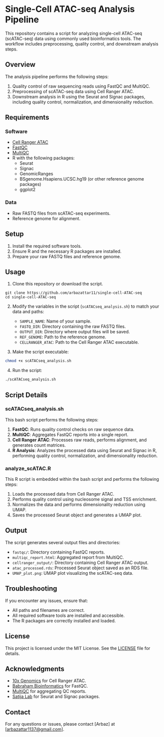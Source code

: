# Single-Cell ATAC-seq Analysis Pipeline

This repository contains a script for analyzing single-cell ATAC-seq (scATAC-seq) data using commonly used bioinformatics tools. The workflow includes preprocessing, quality control, and downstream analysis steps.

## Overview

The analysis pipeline performs the following steps:
1. Quality control of raw sequencing reads using FastQC and MultiQC.
2. Preprocessing of scATAC-seq data using Cell Ranger ATAC.
3. Downstream analysis in R using the Seurat and Signac packages, including quality control, normalization, and dimensionality reduction.

## Requirements

### Software
- [Cell Ranger ATAC](https://support.10xgenomics.com/single-cell-atac/software/overview/welcome)
- [FastQC](https://www.bioinformatics.babraham.ac.uk/projects/fastqc/)
- [MultiQC](https://multiqc.info/)
- R with the following packages:
  - Seurat
  - Signac
  - GenomicRanges
  - BSgenome.Hsapiens.UCSC.hg19 (or other reference genome packages)
  - ggplot2

### Data
- Raw FASTQ files from scATAC-seq experiments.
- Reference genome for alignment.

## Setup

1. Install the required software tools.
2. Ensure R and the necessary R packages are installed.
3. Prepare your raw FASTQ files and reference genome.

## Usage

1. Clone this repository or download the script.

```
git clone https://github.com/arbazattar11/single-cell-ATAC-seq
cd single-cell-ATAC-seq
```

2. Modify the variables in the script (`scATACseq_analysis.sh`) to match your data and paths:
    - `SAMPLE_NAME`: Name of your sample.
    - `FASTQ_DIR`: Directory containing the raw FASTQ files.
    - `OUTPUT_DIR`: Directory where output files will be saved.
    - `REF_GENOME`: Path to the reference genome.
    - `CELLRANGER_ATAC`: Path to the Cell Ranger ATAC executable.

3. Make the script executable:

```bash
chmod +x scATACseq_analysis.sh
```

4. Run the script:

```bash
./scATACseq_analysis.sh
```

## Script Details

### scATACseq_analysis.sh

This bash script performs the following steps:

1. **FastQC**: Runs quality control checks on raw sequence data.
2. **MultiQC**: Aggregates FastQC reports into a single report.
3. **Cell Ranger ATAC**: Processes raw reads, performs alignment, and generates count matrices.
4. **R Analysis**: Analyzes the processed data using Seurat and Signac in R, performing quality control, normalization, and dimensionality reduction.

### analyze_scATAC.R

This R script is embedded within the bash script and performs the following steps:

1. Loads the processed data from Cell Ranger ATAC.
2. Performs quality control using nucleosome signal and TSS enrichment.
3. Normalizes the data and performs dimensionality reduction using UMAP.
4. Saves the processed Seurat object and generates a UMAP plot.

## Output

The script generates several output files and directories:
- `fastqc/`: Directory containing FastQC reports.
- `multiqc_report.html`: Aggregated report from MultiQC.
- `cellranger_output/`: Directory containing Cell Ranger ATAC output.
- `atac_processed.rds`: Processed Seurat object saved as an RDS file.
- `UMAP_plot.png`: UMAP plot visualizing the scATAC-seq data.

## Troubleshooting

If you encounter any issues, ensure that:
- All paths and filenames are correct.
- All required software tools are installed and accessible.
- The R packages are correctly installed and loaded.

## License

This project is licensed under the MIT License. See the [LICENSE](LICENSE) file for details.

## Acknowledgments

- [10x Genomics](https://www.10xgenomics.com/) for Cell Ranger ATAC.
- [Babraham Bioinformatics](https://www.bioinformatics.babraham.ac.uk/projects/fastqc/) for FastQC.
- [MultiQC](https://multiqc.info/) for aggregating QC reports.
- [Satija Lab](https://satijalab.org/) for Seurat and Signac packages.

## Contact

For any questions or issues, please contact [Arbaz] at [arbazattar1137@gmail.com].
